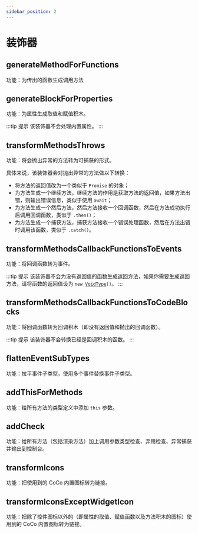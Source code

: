 ```yaml
---
sidebar_position: 2
---
```


# 装饰器

## generateMethodForFunctions

功能：为传出的函数生成调用方法

## generateBlockForProperties

功能：为属性生成取值和赋值积木。

:::tip 提示
该装饰器不会处理内置属性。
:::

## transformMethodsThrows

功能：将会抛出异常的方法转为可捕获的形式。

具体来说，该装饰器会对抛出异常的方法做以下转换：

- 将方法的返回值改为一个类似于 `Promise` 的对象；
- 为方法生成一个继续方法，继续方法的作用是获取方法的返回值，如果方法出错，则输出错误信息，类似于使用 `await`；
- 为方法生成一个然后方法，然后方法接收一个回调函数，然后在方法成功执行后调用回调函数，类似于 `.then()`；
- 为方法生成一个捕获方法，捕获方法接收一个错误处理函数，然后在方法出错时调用该函数，类似于 `.catch()`。

## transformMethodsCallbackFunctionsToEvents

功能：将回调函数转为事件。

:::tip 提示
该装饰器不会为没有返回值的函数生成返回方法，如果你需要生成返回方法，请将函数的返回值设为 <code>new [VoidType](../../api/types/type#voidtype)()</code>。
:::

## transformMethodsCallbackFunctionsToCodeBlocks

功能：将回调函数转为回调积木（即没有返回值和抛出的回调函数）。

:::tip 提示
该装饰器不会转换已经是回调积木的函数。
:::

## flattenEventSubTypes

功能：拉平事件子类型，使用多个事件替换事件子类型。

## addThisForMethods

功能：给所有方法的类型定义中添加 `this` 参数。

## addCheck

功能：给所有方法（包括渲染方法）加上调用参数类型检查、弃用检查、异常捕获并输出到控制台。

## transformIcons

功能：把使用到的 CoCo 内置图标转为链接。

## transformIconsExceptWidgetIcon

功能：把除了控件图标以外的（即属性的取值、赋值函数以及方法积木的图标）使用到的 CoCo 内置图标转为链接。
